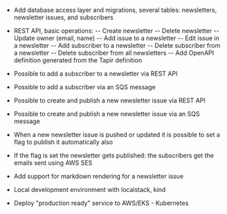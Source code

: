 - Add database access layer and migrations, several tables: newsletters, newsletter issues, and subscribers
- REST API, basic operations: 
  -- Create newsletter
  -- Delete newsletter
  -- Update owner (email, name)
  -- Add issue to a newsletter
  -- Edit issue in a newsletter
  -- Add subscriber to a newsletter
  -- Delete subscriber from a newsletter
  -- Delete subscriber from all newsletters
  -- Add OpenAPI definition generated from the Tapir definition
- Possible to add a subscriber to a newsletter via REST API
- Possible to add a subscriber via an SQS message
- Possible to create and publish a new newsletter issue via REST API
- Possible to create and publish a new newsletter issue via an SQS message
- When a new newsletter issue is pushed or updated it is possible to set a flag to publish it automatically also
- If the flag is set the newsletter gets published: the subscribers get the emails sent using AWS SES

- Add support for markdown rendering for a newsletter issue

- Local development environment with localstack, kind
- Deploy "production ready" service to AWS/EKS - Kubernetes